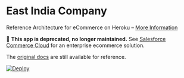 East India Company
===
Reference Architecture for eCommerce on Heroku – [More Information](https://heroku.github.io/fix)

🚨 **This app is deprecated, no longer maintained.** See [Salesforce Commerce Cloud](http://www.demandware.com) for an enterprise ecommerce solution.

The [original docs](HOWTO.md) are still available for reference.

<a href="https://heroku.com/deploy">
  <img src="https://www.herokucdn.com/deploy/button.svg" alt="Deploy">
</a>
